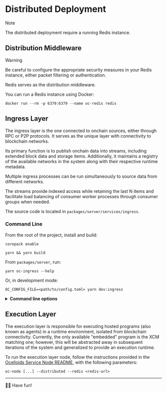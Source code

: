 # Distributed Deployment

> [!NOTE]
> The distributed deployment require a running Redis instance.

## Distribution Middleware

> [!WARNING]
> Be careful to configure the appropriate security measures in your Redis instance, either packet filtering or authentication.

Redis serves as the distribution middleware.

You can run a Redis instance using Docker:

```shell
docker run --rm -p 6379:6379 --name oc-redis redis
```

## Ingress Layer

The ingress layer is the one connected to onchain sources, either through RPC or P2P protocols. It serves as the unique layer with connectivity to blockchain networks.

Its primary function is to publish onchain data into streams, including extended block data and storage items. Additionally, it maintains a registry of the available networks in the system along with their respective runtime metadata.

Multiple ingress processes can be run simultaneously to source data from different networks.

The streams provide indexed access while retaining the last N items and facilitate load balancing of consumer worker processes through consumer groups when needed.

The source code is located in `packages/server/services/ingress`.

### Command Line

From the root of the project, install and build:

```shell
corepack enable
```

```shell
yarn && yarn build
```

From `packages/server`, run:

```shell
yarn oc-ingress --help
```

Or, in development mode:

```shell
OC_CONFIG_FILE=<path/to/config.toml> yarn dev:ingress
```

<details>
  <summary><strong>Command line options</strong></summary>

```shell
Usage: oc-ingress [options]

Ocelloids Ingress Node

Options:
  -V, --version                         output the version number
  -h, --host <address>                  host to bind to (default: "localhost", env: OC_HOST)
  -p, --port <number>                   port number to listen on (default: 3011, env: OC_PORT)
  -c, --config <file>                   service configuration file (env: OC_CONFIG_FILE)
  -d, --db <dir>                        database directory (default: "./db.ingress", env: OC_DB_DIR)
  --scheduler <boolean>                 enables or disables the task scheduler (default: true, env: OC_DB_SCHEDULER_ENABLE)
  --scheduler-frequency <milliseconds>  milliseconds to wait before each tick (default: 5000, env: OC_DB_SCHEDULER_FREQUENCY)
  --sweep-expiry <milliseconds>         milliseconds before a task is swept (default: 1500000, env: OC_DB_JANITOR_SWEEP_EXPIRY)
  -g, --grace <milliseconds>            milliseconds for the graceful close to finish (default: 5000, env: OC_CLOSE_GRACE_DELAY)
  -t --telemetry <boolean>              enables or disables the telemetry exporter (default: true, env: OC_TELEMETRY_ENABLE)
  --redis <redis-url>                   redis[s]://[[username][:password]@][host][:port][/db-number] (env: OC_REDIS_URL)
  --help                                display help for command
```
</details>

## Execution Layer

The execution layer is responsible for executing hosted programs (also known as agents) in a runtime environment, isolated from blockchain connectivity. Currently, the only available "embedded" program is the XCM matching one; however, this will be abstracted away in subsequent iterations of the system and generalized to provide an execution runtime.

To run the execution layer node, follow the instructions provided in the [Ocelloids Service Node README](https://github.com/sodazone/ocelloids-services/blob/main/packages/server/), with the following parameters:

```shell
oc-node [...] --distributed --redis <redis-url>
```

---

:dizzy::rocket: Have fun!

